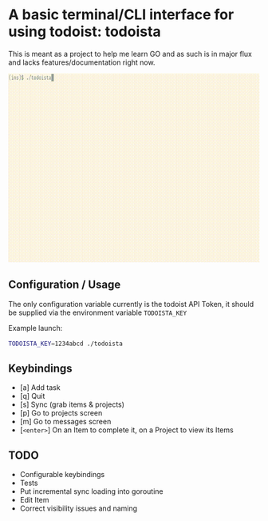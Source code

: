 # A basic terminal/CLI interface for using todoist: todoista

This is meant as a project to help me learn GO and as such is in major flux and
lacks features/documentation right now.

![Screenshot](todoista.gif)

## Configuration / Usage

The only configuration variable currently is the todoist API Token, it should
be supplied via the environment variable `TODOISTA_KEY`

Example launch:

```bash
TODOISTA_KEY=1234abcd ./todoista
```

## Keybindings

- [a] Add task
- [q] Quit
- [s] Sync (grab items & projects)
- [p] Go to projects screen
- [m] Go to messages screen
- [`<enter>`] On an Item to complete it, on a Project to view its Items


## TODO

- Configurable keybindings
- Tests
- Put incremental sync loading into goroutine
- Edit Item
- Correct visibility issues and naming
